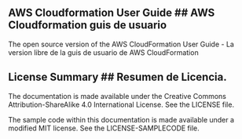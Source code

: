 ## AWS Cloudformation User Guide ## AWS Cloudformation guis de usuario ##

The open source version of the AWS CloudFormation User Guide - La version libre de la guis de usuario de AWS CloudFormation 

## License Summary ## Resumen de Licencia.

The documentation is made available under the Creative Commons Attribution-ShareAlike 4.0 International License. See the LICENSE file.

The sample code within this documentation is made available under a modified MIT license. See the LICENSE-SAMPLECODE file.
